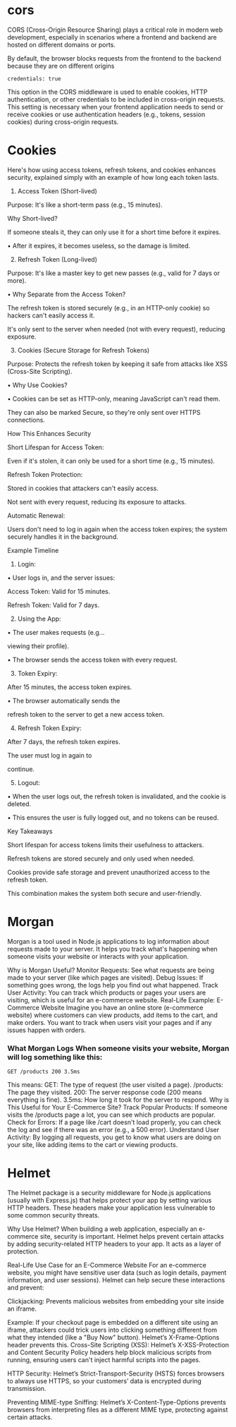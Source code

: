 # cors
CORS (Cross-Origin Resource Sharing) plays a critical role in modern web development, especially in scenarios where a frontend and backend are hosted on different domains or ports.

By default, the browser blocks requests from the frontend to the backend because they are on different origins

```
credentials: true
```
This option in the CORS middleware is used to enable cookies, HTTP authentication, or other credentials to be included in cross-origin requests. This setting is necessary when your frontend application needs to send or receive cookies or use authentication headers (e.g., tokens, session cookies) during cross-origin requests.   
  
  
# Cookies
Here's how using access tokens, refresh tokens, and cookies enhances security, explained simply with an example of how long each token lasts.

1. Access Token (Short-lived)

Purpose: It's like a short-term pass (e.g., 15 minutes).

Why Short-lived?

If someone steals it, they can only use it for a short time before it expires.

• After it expires, it becomes useless, so the damage is limited.

2. Refresh Token (Long-lived)

Purpose: It's like a master key to get new passes (e.g., valid for 7 days or more).

• Why Separate from the Access Token?

The refresh token is stored securely (e.g., in an HTTP-only cookie) so hackers can't easily access it.

It's only sent to the server when needed (not with every request), reducing exposure.

3. Cookies (Secure Storage for Refresh Tokens)

Purpose: Protects the refresh token by keeping it safe from attacks like XSS (Cross-Site Scripting).

• Why Use Cookies?

• Cookies can be set as HTTP-only, meaning JavaScript can't read them.

They can also be marked Secure, so they're only sent over HTTPS connections.

How This Enhances Security

Short Lifespan for Access Token:

Even if it's stolen, it can only be used for a short time (e.g., 15 minutes).

Refresh Token Protection:

Stored in cookies that attackers can't easily access.

Not sent with every request, reducing its exposure to attacks.

Automatic Renewal:

Users don't need to log in again when the access token expires; the system securely handles it in the background.

Example Timeline

1. Login:

• User logs in, and the server issues:

Access Token: Valid for 15 minutes.

Refresh Token: Valid for 7 days.

2. Using the App:

• The user makes requests (e.g...

viewing their profile).

• The browser sends the access token with every request.

3. Token Expiry:

After 15 minutes, the access token expires.

• The browser automatically sends the

refresh token to the server to get a new access token.

4. Refresh Token Expiry:

After 7 days, the refresh token expires.

The user must log in again to

continue.

5. Logout:

• When the user logs out, the refresh token is invalidated, and the cookie is deleted.

• This ensures the user is fully logged out, and no tokens can be reused.

Key Takeaways

Short lifespan for access tokens limits their usefulness to attackers.

Refresh tokens are stored securely and only used when needed.

Cookies provide safe storage and prevent unauthorized access to the refresh token.

This combination makes the system both secure and user-friendly.

# Morgan
Morgan is a tool used in Node.js applications to log information about requests made to your server. It helps you track what's happening when someone visits your website or interacts with your application.

Why is Morgan Useful?
Monitor Requests: See what requests are being made to your server (like which pages are visited).
Debug Issues: If something goes wrong, the logs help you find out what happened.
Track User Activity: You can track which products or pages your users are visiting, which is useful for an e-commerce website.
Real-Life Example: E-Commerce Website
Imagine you have an online store (e-commerce website) where customers can view products, add items to the cart, and make orders. You want to track when users visit your pages and if any issues happen with orders.

### What Morgan Logs When someone visits your website, Morgan will log something like this:
```GET /products 200 3.5ms```  

This means:
GET: The type of request (the user visited a page).
/products: The page they visited.
200: The server response code (200 means everything is fine).
3.5ms: How long it took for the server to respond.
Why is This Useful for Your E-Commerce Site?
Track Popular Products: If someone visits the /products page a lot, you can see which products are popular.
Check for Errors: If a page like /cart doesn't load properly, you can check the log and see if there was an error (e.g., a 500 error).
Understand User Activity: By logging all requests, you get to know what users are doing on your site, like adding items to the cart or viewing products.


# Helmet
The Helmet package is a security middleware for Node.js applications (usually with Express.js) that helps protect your app by setting various HTTP headers. These headers make your application less vulnerable to some common security threats.

Why Use Helmet?
When building a web application, especially an e-commerce site, security is important. Helmet helps prevent certain attacks by adding security-related HTTP headers to your app. It acts as a layer of protection.

Real-Life Use Case for an E-Commerce Website
For an e-commerce website, you might have sensitive user data (such as login details, payment information, and user sessions). Helmet can help secure these interactions and prevent:

Clickjacking: Prevents malicious websites from embedding your site inside an iframe.

Example: If your checkout page is embedded on a different site using an iframe, attackers could trick users into clicking something different from what they intended (like a "Buy Now" button). Helmet’s X-Frame-Options header prevents this.
Cross-Site Scripting (XSS): Helmet’s X-XSS-Protection and Content Security Policy headers help block malicious scripts from running, ensuring users can't inject harmful scripts into the pages.

HTTP Security: Helmet’s Strict-Transport-Security (HSTS) forces browsers to always use HTTPS, so your customers’ data is encrypted during transmission.

Preventing MIME-type Sniffing: Helmet’s X-Content-Type-Options prevents browsers from interpreting files as a different MIME type, protecting against certain attacks.


